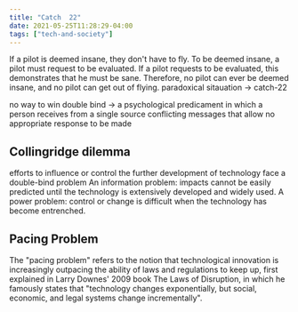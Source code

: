 ```yaml
---
title: "Catch  22"
date: 2021-05-25T11:28:29-04:00
tags: ["tech-and-society"]
---
```


If a pilot is deemed insane, they don't have to fly.
To be deemed insane, a pilot must request to be evaluated.
If a pilot requests to be evaluated, this demonstrates that he must be sane.
Therefore, no pilot can ever be deemed insane, and no pilot can get out of flying.
paradoxical sitauation -> catch-22

no way to win
double bind -> a psychological predicament in which a person receives from a single source conflicting messages that allow no appropriate response to be made

## Collingridge dilemma
efforts to influence or control the further development of technology face a double-bind problem
An information problem: impacts cannot be easily predicted until the technology is extensively developed and widely used.
A power problem: control or change is difficult when the technology has become entrenched.

## Pacing Problem
The "pacing problem" refers to the notion that technological innovation is increasingly outpacing the ability of laws and regulations to keep up, first explained in Larry Downes' 2009 book The Laws of Disruption, in which he famously states that "technology changes exponentially, but social, economic, and legal systems change incrementally".